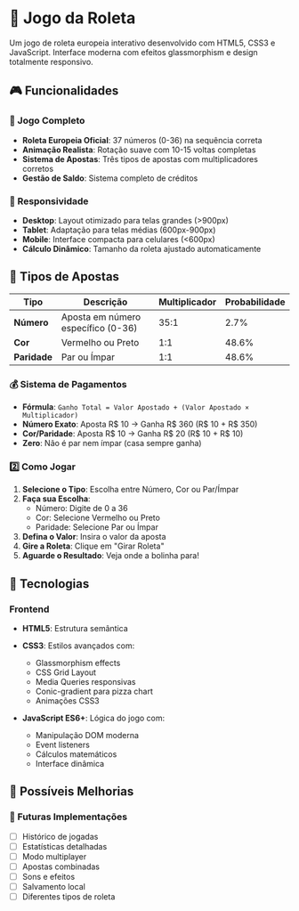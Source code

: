 # 🎡 Jogo da Roleta

Um jogo de roleta europeia interativo desenvolvido com HTML5, CSS3 e JavaScript. Interface moderna com efeitos glassmorphism e design totalmente responsivo.

## 🎮 Funcionalidades

### 🎯 Jogo Completo

- **Roleta Europeia Oficial**: 37 números (0-36) na sequência correta
- **Animação Realista**: Rotação suave com 10-15 voltas completas
- **Sistema de Apostas**: Três tipos de apostas com multiplicadores corretos
- **Gestão de Saldo**: Sistema completo de créditos

### 📱 Responsividade

- **Desktop**: Layout otimizado para telas grandes (>900px)
- **Tablet**: Adaptação para telas médias (600px-900px)
- **Mobile**: Interface compacta para celulares (<600px)
- **Cálculo Dinâmico**: Tamanho da roleta ajustado automaticamente

## 🎲 Tipos de Apostas

| Tipo         | Descrição                          | Multiplicador | Probabilidade |
| ------------ | ---------------------------------- | ------------- | ------------- |
| **Número**   | Aposta em número específico (0-36) | 35:1          | 2.7%          |
| **Cor**      | Vermelho ou Preto                  | 1:1           | 48.6%         |
| **Paridade** | Par ou Ímpar                       | 1:1           | 48.6%         |

### 💰 Sistema de Pagamentos

- **Fórmula**: `Ganho Total = Valor Apostado + (Valor Apostado × Multiplicador)`
- **Número Exato**: Aposta R$ 10 → Ganha R$ 360 (R$ 10 + R$ 350)
- **Cor/Paridade**: Aposta R$ 10 → Ganha R$ 20 (R$ 10 + R$ 10)
- **Zero**: Não é par nem ímpar (casa sempre ganha)

### 2️⃣ Como Jogar

1. **Selecione o Tipo**: Escolha entre Número, Cor ou Par/Ímpar
2. **Faça sua Escolha**:
   - Número: Digite de 0 a 36
   - Cor: Selecione Vermelho ou Preto
   - Paridade: Selecione Par ou Ímpar
3. **Defina o Valor**: Insira o valor da aposta
4. **Gire a Roleta**: Clique em "Girar Roleta"
5. **Aguarde o Resultado**: Veja onde a bolinha para!

## 🔧 Tecnologias

### Frontend

- **HTML5**: Estrutura semântica
- **CSS3**: Estilos avançados com:

  - Glassmorphism effects
  - CSS Grid Layout
  - Media Queries responsivas
  - Conic-gradient para pizza chart
  - Animações CSS3

- **JavaScript ES6+**: Lógica do jogo com:
  - Manipulação DOM moderna
  - Event listeners
  - Cálculos matemáticos
  - Interface dinâmica

## 🚀 Possíveis Melhorias

### 🔮 Futuras Implementações

- [ ] Histórico de jogadas
- [ ] Estatísticas detalhadas
- [ ] Modo multiplayer
- [ ] Apostas combinadas
- [ ] Sons e efeitos
- [ ] Salvamento local
- [ ] Diferentes tipos de roleta
